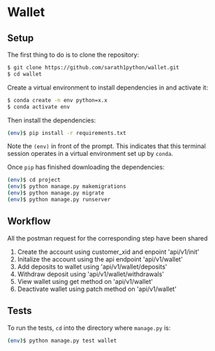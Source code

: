 # Wallet

## Setup

The first thing to do is to clone the repository:

```sh
$ git clone https://github.com/sarath1python/wallet.git
$ cd wallet
```

Create a virtual environment to install dependencies in and activate it:

```sh
$ conda create -n env python=x.x
$ conda activate env
```

Then install the dependencies:

```sh
(env)$ pip install -r requirements.txt
```
Note the `(env)` in front of the prompt. This indicates that this terminal
session operates in a virtual environment set up by `conda`.

Once `pip` has finished downloading the dependencies:
```sh
(env)$ cd project
(env)$ python manage.py makemigrations
(env)$ python manage.py migrate
(env)$ python manage.py runserver
```

## Workflow
All the postman request for the corresponding step have been shared

1. Create the account using customer_xid and enpoint 'api/v1/init'
2. Initalize the account using the api endpoint 'api/v1/wallet'
3. Add deposits to wallet using 'api/v1/wallet/deposits'
4. Withdraw deposit using 'api/v1/wallet/withdrawals'
5. View wallet using get method on 'api/v1/wallet'
6. Deactivate wallet using patch method on 'api/v1/wallet'

## Tests

To run the tests, `cd` into the directory where `manage.py` is:
```sh
(env)$ python manage.py test wallet
```
